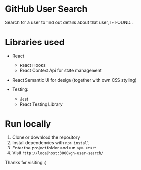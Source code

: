 # GitHub User Search
Search for a user to find out details about that user, IF FOUND..

# Libraries used
* React
	 * React Hooks
	 * React Context Api for state management 

* React Semantic UI for design (together with own CSS styling)

* Testing:
	* Jest
	* React Testing Library
	
# Run locally
1) Clone or download the repository
2) Install dependencies with `npm install`
3) Enter the project folder and run `npm start`
4) Visit `http://localhost:3000/gh-user-search/`

Thanks for visiting :)